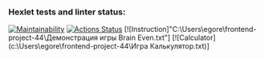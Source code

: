 ### Hexlet tests and linter status:
[![Maintainability](https://api.codeclimate.com/v1/badges/5ba2460b640397291dd1/maintainability)](https://codeclimate.com/github/Egorpuzik/frontend-project-44/maintainability)
[![Actions Status](https://github.com/Egorpuzik/frontend-project-44/actions/workflows/hexlet-check.yml/badge.svg)](https://github.com/Egorpuzik/frontend-project-44/actions)
[![Instruction]"C:\Users\egore\frontend-project-44\Демонстрация игры Brain Even.txt"]
[![Сalculator](c:\Users\egore\frontend-project-44\Игра Калькулятор.txt)]